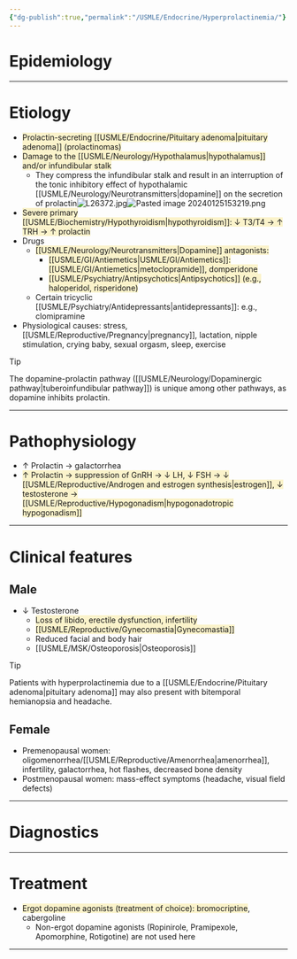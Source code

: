 ```yaml
---
{"dg-publish":true,"permalink":"/USMLE/Endocrine/Hyperprolactinemia/"}
---
```


# Epidemiology


---
# Etiology
- <span style="background:rgba(240, 200, 0, 0.2)">Prolactin-secreting [[USMLE/Endocrine/Pituitary adenoma\|pituitary adenoma]] (prolactinomas) </span>
- <span style="background:rgba(240, 200, 0, 0.2)">Damage to the [[USMLE/Neurology/Hypothalamus\|hypothalamus]] and/or infundibular stalk</span>
	- They compress the infundibular stalk and result in an interruption of the tonic inhibitory effect of hypothalamic [[USMLE/Neurology/Neurotransmitters\|dopamine]] on the secretion of prolactin![L26372.jpg](/img/user/appendix/L26372.jpg)![Pasted image 20240125153219.png](/img/user/appendix/Pasted%20image%2020240125153219.png)
- <span style="background:rgba(240, 200, 0, 0.2)">Severe primary [[USMLE/Biochemistry/Hypothyroidism\|hypothyroidism]]: ↓ T3/T4 → ↑ TRH → ↑ prolactin</span>
- Drugs
	- <span style="background:rgba(240, 200, 0, 0.2)">[[USMLE/Neurology/Neurotransmitters\|Dopamine]] antagonists: </span>
		- <span style="background:rgba(240, 200, 0, 0.2)">[[USMLE/GI/Antiemetics\|USMLE/GI/Antiemetics]]: [[USMLE/GI/Antiemetics\|metoclopramide]], domperidone </span>
		- <span style="background:rgba(240, 200, 0, 0.2)">[[USMLE/Psychiatry/Antipsychotics\|Antipsychotics]] (e.g., haloperidol, risperidone)</span>
	- Certain tricyclic [[USMLE/Psychiatry/Antidepressants\|antidepressants]]: e.g., clomipramine
- Physiological causes: stress, [[USMLE/Reproductive/Pregnancy\|pregnancy]], lactation, nipple stimulation, crying baby, sexual orgasm, sleep, exercise
>[!tip] 
>The dopamine-prolactin pathway ([[USMLE/Neurology/Dopaminergic pathway\|tuberoinfundibular pathway]]) is unique among other pathways, as dopamine inhibits prolactin.

---
# Pathophysiology
- ↑ Prolactin → galactorrhea
- <span style="background:rgba(240, 200, 0, 0.2)">↑ Prolactin → suppression of GnRH → ↓ LH, ↓ FSH → ↓ [[USMLE/Reproductive/Androgen and estrogen synthesis\|estrogen]], ↓ testosterone → [[USMLE/Reproductive/Hypogonadism\|hypogonadotropic hypogonadism]]</span>

---
# Clinical features
## Male
- ↓ Testosterone
	- <span style="background:rgba(240, 200, 0, 0.2)">Loss of libido, erectile dysfunction, infertility</span>
	- <span style="background:rgba(240, 200, 0, 0.2)">[[USMLE/Reproductive/Gynecomastia\|Gynecomastia]]</span> 
	- Reduced facial and body hair
	- [[USMLE/MSK/Osteoporosis\|Osteoporosis]]

>[!tip] 
>Patients with hyperprolactinemia due to a [[USMLE/Endocrine/Pituitary adenoma\|pituitary adenoma]] may also present with bitemporal hemianopsia and headache.
## Female
- Premenopausal women: oligomenorrhea/[[USMLE/Reproductive/Amenorrhea\|amenorrhea]], infertility, galactorrhea, hot flashes, decreased bone density
- Postmenopausal women: mass-effect symptoms (headache, visual field defects)

---
# Diagnostics


---
# Treatment
- <span style="background:rgba(240, 200, 0, 0.2)">Ergot dopamine agonists (treatment of choice): bromocriptine</span>, cabergoline
	- Non-ergot dopamine agonists (Ropinirole, Pramipexole, Apomorphine, Rotigotine) are not used here

---
